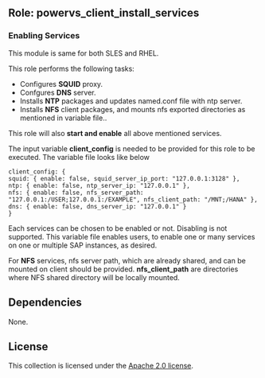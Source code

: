## Role: powervs_client_install_services 

### Enabling Services

This module is same for both SLES and RHEL.

This role performs the following tasks:
- Configures **SQUID** proxy.
- Confgures **DNS** server.
- Installs **NTP** packages and updates named.conf file with ntp server.
- Installs **NFS** client packages, and mounts nfs exported directories as mentioned in variable file..

This role will also **start and enable** all above mentioned services.

The input variable **client_config** is needed to be provided for this role to be executed. The variable file looks like below
```
client_config: {
squid: { enable: false, squid_server_ip_port: "127.0.0.1:3128" },
ntp: { enable: false, ntp_server_ip: "127.0.0.1" },
nfs: { enable: false, nfs_server_path: "127.0.0.1:/USER;127.0.0.1:/EXAMPLE", nfs_client_path: "/MNT;/HANA" },
dns: { enable: false, dns_server_ip: "127.0.0.1" }
}
```
Each services can be chosen to be enabled or not. Disabling is not supported. This variable file enables users, to enable one or many services on one or multiple SAP instances, as desired.

For **NFS** services, nfs server path, which are already shared, and can be mounted on client should be provided. **nfs_client_path** are directories where NFS shared directory will be locally mounted. 

## Dependencies

None.

## License

This collection is licensed under the [Apache 2.0 license](http://www.apache.org/licenses/LICENSE-2.0).
